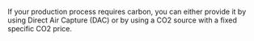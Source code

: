 If your production process requires carbon, you can either provide it by using Direct Air Capture (DAC) or by using a CO2 source with a fixed specific CO2 price.
